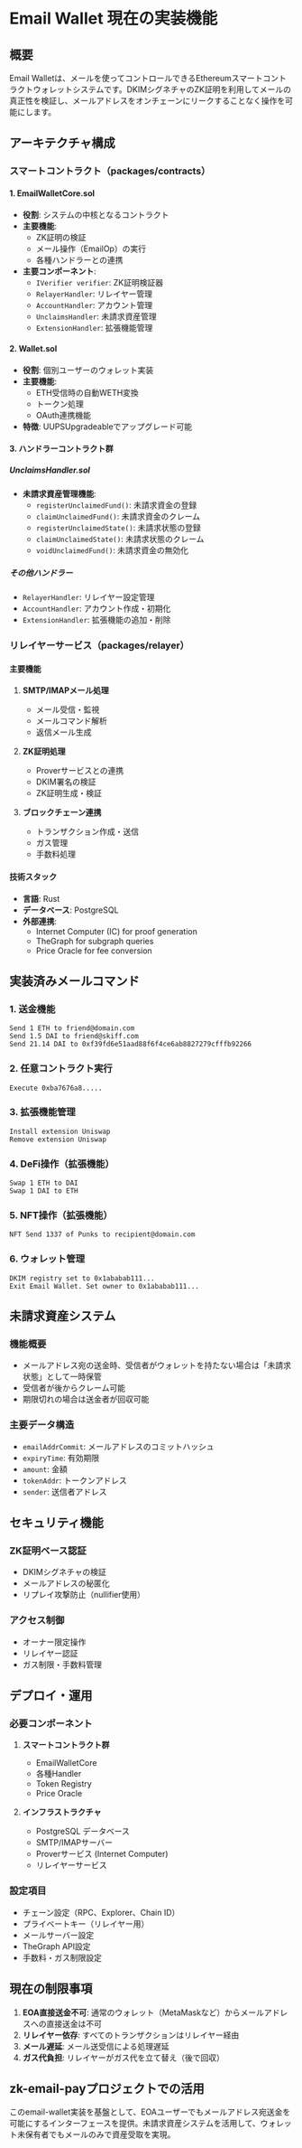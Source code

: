 # Email Wallet 現在の実装機能

## 概要
Email Walletは、メールを使ってコントロールできるEthereumスマートコントラクトウォレットシステムです。DKIMシグネチャのZK証明を利用してメールの真正性を検証し、メールアドレスをオンチェーンにリークすることなく操作を可能にします。

## アーキテクチャ構成

### スマートコントラクト（packages/contracts）

#### 1. EmailWalletCore.sol
- **役割**: システムの中核となるコントラクト
- **主要機能**:
  - ZK証明の検証
  - メール操作（EmailOp）の実行
  - 各種ハンドラーとの連携
- **主要コンポーネント**:
  - `IVerifier verifier`: ZK証明検証器
  - `RelayerHandler`: リレイヤー管理
  - `AccountHandler`: アカウント管理
  - `UnclaimsHandler`: 未請求資産管理
  - `ExtensionHandler`: 拡張機能管理

#### 2. Wallet.sol
- **役割**: 個別ユーザーのウォレット実装
- **主要機能**:
  - ETH受信時の自動WETH変換
  - トークン処理
  - OAuth連携機能
- **特徴**: UUPSUpgradeableでアップグレード可能

#### 3. ハンドラーコントラクト群

##### UnclaimsHandler.sol
- **未請求資産管理機能**:
  - `registerUnclaimedFund()`: 未請求資金の登録
  - `claimUnclaimedFund()`: 未請求資金のクレーム
  - `registerUnclaimedState()`: 未請求状態の登録  
  - `claimUnclaimedState()`: 未請求状態のクレーム
  - `voidUnclaimedFund()`: 未請求資金の無効化

##### その他ハンドラー
- `RelayerHandler`: リレイヤー設定管理
- `AccountHandler`: アカウント作成・初期化
- `ExtensionHandler`: 拡張機能の追加・削除

### リレイヤーサービス（packages/relayer）

#### 主要機能
1. **SMTP/IMAPメール処理**
   - メール受信・監視
   - メールコマンド解析
   - 返信メール生成

2. **ZK証明処理**
   - Proverサービスとの連携
   - DKIM署名の検証
   - ZK証明生成・検証

3. **ブロックチェーン連携**
   - トランザクション作成・送信
   - ガス管理
   - 手数料処理

#### 技術スタック
- **言語**: Rust
- **データベース**: PostgreSQL
- **外部連携**: 
  - Internet Computer (IC) for proof generation
  - TheGraph for subgraph queries
  - Price Oracle for fee conversion

## 実装済みメールコマンド

### 1. 送金機能
```
Send 1 ETH to friend@domain.com
Send 1.5 DAI to friend@skiff.com
Send 21.14 DAI to 0xf39fd6e51aad88f6f4ce6ab8827279cfffb92266
```

### 2. 任意コントラクト実行
```
Execute 0xba7676a8.....
```

### 3. 拡張機能管理
```
Install extension Uniswap
Remove extension Uniswap
```

### 4. DeFi操作（拡張機能）
```
Swap 1 ETH to DAI
Swap 1 DAI to ETH
```

### 5. NFT操作（拡張機能）
```
NFT Send 1337 of Punks to recipient@domain.com
```

### 6. ウォレット管理
```
DKIM registry set to 0x1ababab111...
Exit Email Wallet. Set owner to 0x1ababab111...
```

## 未請求資産システム

### 機能概要
- メールアドレス宛の送金時、受信者がウォレットを持たない場合は「未請求状態」として一時保管
- 受信者が後からクレーム可能
- 期限切れの場合は送金者が回収可能

### 主要データ構造
- `emailAddrCommit`: メールアドレスのコミットハッシュ
- `expiryTime`: 有効期限
- `amount`: 金額
- `tokenAddr`: トークンアドレス
- `sender`: 送信者アドレス

## セキュリティ機能

### ZK証明ベース認証
- DKIMシグネチャの検証
- メールアドレスの秘匿化
- リプレイ攻撃防止（nullifier使用）

### アクセス制御
- オーナー限定操作
- リレイヤー認証
- ガス制限・手数料管理

## デプロイ・運用

### 必要コンポーネント
1. **スマートコントラクト群**
   - EmailWalletCore
   - 各種Handler
   - Token Registry
   - Price Oracle

2. **インフラストラクチャ**
   - PostgreSQL データベース
   - SMTP/IMAPサーバー
   - Proverサービス (Internet Computer)
   - リレイヤーサービス

### 設定項目
- チェーン設定（RPC、Explorer、Chain ID）
- プライベートキー（リレイヤー用）
- メールサーバー設定
- TheGraph API設定
- 手数料・ガス制限設定

## 現在の制限事項

1. **EOA直接送金不可**: 通常のウォレット（MetaMaskなど）からメールアドレスへの直接送金は不可
2. **リレイヤー依存**: すべてのトランザクションはリレイヤー経由
3. **メール遅延**: メール送受信による処理遅延
4. **ガス代負担**: リレイヤーがガス代を立て替え（後で回収）

## zk-email-payプロジェクトでの活用

このemail-wallet実装を基盤として、EOAユーザーでもメールアドレス宛送金を可能にするインターフェースを提供。未請求資産システムを活用して、ウォレット未保有者でもメールのみで資産受取を実現。